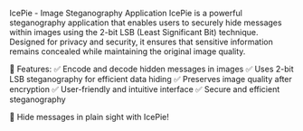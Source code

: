 IcePie - Image Steganography Application
IcePie is a powerful steganography application that enables users to securely hide messages within images using the 2-bit LSB (Least Significant Bit) technique. Designed for privacy and security, it ensures that sensitive information remains concealed while maintaining the original image quality.

🔹 Features:
✅ Encode and decode hidden messages in images
✅ Uses 2-bit LSB steganography for efficient data hiding
✅ Preserves image quality after encryption
✅ User-friendly and intuitive interface
✅ Secure and efficient steganography

🚀 Hide messages in plain sight with IcePie!
